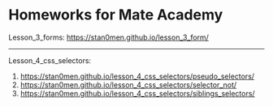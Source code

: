 # Homeworks for Mate Academy

Lesson_3_forms: https://stan0men.github.io/lesson_3_form/

---

Lesson_4_css_selectors:
1. https://stan0men.github.io/lesson_4_css_selectors/pseudo_selectors/
2. https://stan0men.github.io/lesson_4_css_selectors/selector_not/
3. https://stan0men.github.io/lesson_4_css_selectors/siblings_selectors/
